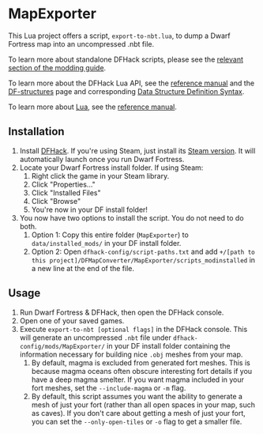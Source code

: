 # MapExporter

This Lua project offers a script, `export-to-nbt.lua`, to dump a Dwarf Fortress map into an uncompressed .nbt file.

To learn more about standalone DFHack scripts, please see the [relevant section of the modding guide](https://docs.dfhack.org/en/stable/docs/guides/modding-guide.html#what-if-i-just-want-to-distribute-a-simple-standalone-script). 

To learn more about the DFHack Lua API, see the [reference manual](https://docs.dfhack.org/en/stable/docs/dev/Lua%20API.html) and the [DF-structures](https://github.com/DFHack/df-structures/tree/master) page and corresponding [Data Structure Definition Syntax](https://github.com/DFHack/df-structures/blob/master/SYNTAX.rst).

To learn more about [Lua](https://www.lua.org/), see the [reference manual](https://www.lua.org/manual/5.4/).

## Installation
1. Install [DFHack](https://docs.dfhack.org/en/stable/index.html). If you're using Steam, just install its [Steam version](https://store.steampowered.com/app/2346660/?snr=1_5_9__205). It will automatically launch once you run Dwarf Fortress.
2. Locate your Dwarf Fortress install folder. If using Steam:
   1. Right click the game in your Steam library.
   2. Click "Properties..."
   3. Click "Installed Files"
   4. Click "Browse"
   5. You're now in your DF install folder!
3. You now have two options to install the script. You do not need to do both.
   1. Option 1: Copy this entire folder (`MapExporter`) to `data/installed_mods/` in your DF install folder.
   2. Option 2: Open `dfhack-config/script-paths.txt` and add `+/[path to this project]/DFMapConverter/MapExporter/scripts_modinstalled` in a new line at the end of the file.

## Usage
1. Run Dwarf Fortress & DFHack, then open the DFHack console.
2. Open one of your saved games.
3. Execute `export-to-nbt [optional flags]` in the DFHack console. This will generate an uncompressed `.nbt` file under `dfhack-config/mods/MapExporter/` in your DF install folder containing the information necessary for building nice `.obj` meshes from your map.
   1. By default, magma is excluded from generated fort meshes. This is because magma oceans often obscure interesting fort details if you have a deep magma smelter. If you want magma included in your fort meshes, set the `--include-magma` or `-m` flag.
   2. By default, this script assumes you want the ability to generate a mesh of just your fort (rather than all open spaces in your map, such as caves). If you don't care about getting a mesh of just your fort, you can set the `--only-open-tiles` or `-o` flag to get a smaller file.